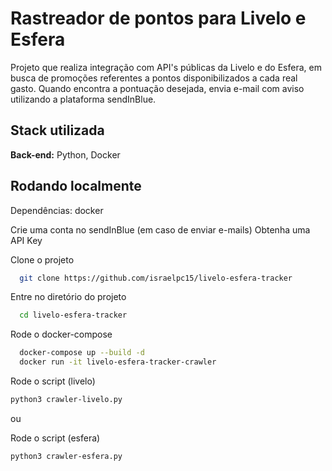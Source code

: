 
# Rastreador de pontos para Livelo e Esfera

Projeto que realiza integração com API's públicas da Livelo e do Esfera, em busca de promoções referentes a pontos disponibilizados a cada real gasto. Quando encontra a pontuação desejada, envia e-mail com aviso utilizando a plataforma sendInBlue.


## Stack utilizada


**Back-end:** Python, Docker


## Rodando localmente

Dependências: docker

Crie uma conta no sendInBlue (em caso de enviar e-mails)
Obtenha uma API Key

Clone o projeto

```bash
  git clone https://github.com/israelpc15/livelo-esfera-tracker
```

Entre no diretório do projeto

```bash
  cd livelo-esfera-tracker
```

Rode o docker-compose

```bash
  docker-compose up --build -d
  docker run -it livelo-esfera-tracker-crawler
```



Rode o script (livelo)
```bash
python3 crawler-livelo.py
```
ou 

Rode o script (esfera)
```bash
python3 crawler-esfera.py
```

